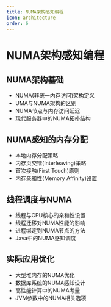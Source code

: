 ```yaml
---
title: NUMA架构感知编程
icon: architecture
order: 6
---
```


# NUMA架构感知编程

## NUMA架构基础

- NUMA(非统一内存访问)架构定义
- UMA与NUMA架构的区别
- NUMA节点与内存访问延迟
- 现代服务器中的NUMA拓扑结构

## NUMA感知的内存分配

- 本地内存分配策略
- 内存页交错(Interleaving)策略
- 首次接触(First Touch)原则
- 内存亲和性(Memory Affinity)设置

## 线程调度与NUMA

- 线程与CPU核心的亲和性设置
- 线程迁移对NUMA性能的影响
- 进程绑定到NUMA节点的方法
- Java中的NUMA感知调度

## 实际应用优化

- 大型堆内存的NUMA优化
- 数据库系统的NUMA感知设计
- 高性能计算中的NUMA考量
- JVM参数中的NUMA相关选项
